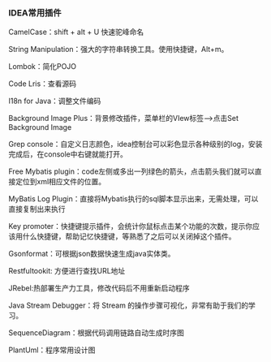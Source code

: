 ### IDEA常用插件
CamelCase：shift + alt + U 快速驼峰命名

String Manipulation：强大的字符串转换工具。使用快捷键，Alt+m。

Lombok：简化POJO

Code Lris：查看源码

I18n for Java：调整文件编码

Background Image Plus：背景修改插件，菜单栏的VIew标签-->点击Set Background Image

Grep console：自定义日志颜色，idea控制台可以彩色显示各种级别的log，安装完成后，在console中右键就能打开。

Free Mybatis plugin：code左侧或多出一列绿色的箭头，点击箭头我们就可以直接定位到xml相应文件的位置。

MyBatis Log Plugin：直接将Mybatis执行的sql脚本显示出来，无需处理，可以直接复制出来执行

Key promoter：快捷键提示插件，会统计你鼠标点击某个功能的次数，提示你应该用什么快捷键，帮助记忆快捷键，等熟悉了之后可以关闭掉这个插件。

Gsonformat：可根据json数据快速生成java实体类。

Restfultookit: 方便进行查找URL地址

JRebel:热部署生产力工具，修改代码后不用重新启动程序

Java Stream Debugger：将 Stream 的操作步骤可视化，非常有助于我们的学习。

SequenceDiagram：根据代码调用链路自动生成时序图

PlantUml：程序常用设计图
